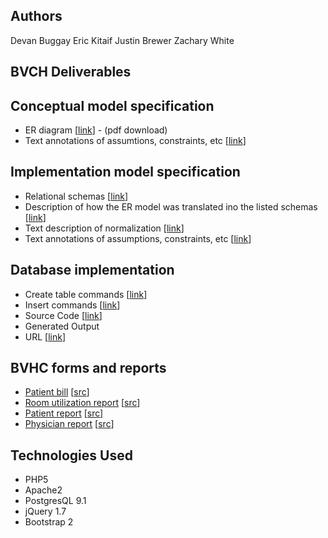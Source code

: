 Authors
--------
Devan Buggay
Eric Kitaif
Justin Brewer
Zachary White

BVCH Deliverables
--------

Conceptual model specification
--------
- ER diagram [[link](https://raw.github.com/sbuggay/comp5120/master/erdiagram.pdf)] - (pdf download)
- Text annotations of assumtions, constraints, etc [[link](https://raw.github.com/sbuggay/comp5120/master/assumptions.txt)]

Implementation model specification
--------
- Relational schemas [[link](https://github.com/sbuggay/comp5120/blob/master/relationalschema.txt)]
- Description of how the ER model was translated ino the listed schemas [[link](https://raw.github.com/sbuggay/comp5120/master/ertoschema.txt)]
- Text description of normalization [[link](https://github.com/sbuggay/comp5120/blob/master/normalizations.txt)]
- Text annotations of assumptions, constraints, etc [[link](https://raw.github.com/sbuggay/comp5120/master/assumptions.txt)]

Database implementation
--------
- Create table commands  [[link](https://raw.github.com/sbuggay/comp5120/master/database.sql)]
- Insert commands [[link](https://raw.github.com/sbuggay/comp5120/master/database.sql)]
- Source Code [[link](https://github.com/sbuggay/comp5120)]
- Generated Output
- URL [[link](http://devel-base.net/comp5120/)]

BVHC forms and reports
--------
- [Patient bill](http://devel-base.net/comp5120/patientbill.php) [[src](https://github.com/sbuggay/comp5120/blob/master/patientbill.php)]
- [Room utilization report](http://devel-base.net/comp5120/roomutilizationreport.php) [[src](https://github.com/sbuggay/comp5120/blob/master/roomutilizationreport.php)]
- [Patient report](http://devel-base.net/comp5120/patientreport.php) [[src](https://github.com/sbuggay/comp5120/blob/master/patientreport.php)]
- [Physician report](http://devel-base.net/comp5120/physicianreport.php) [[src](https://github.com/sbuggay/comp5120/blob/master/physicianreport.php)]

Technologies Used
--------
- PHP5
- Apache2
- PostgresQL 9.1
- jQuery 1.7
- Bootstrap 2
